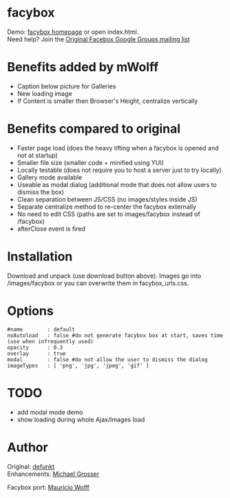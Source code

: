 facybox
=======
Demo: [facybox homepage](http://bitbonsai.com/facybox/) or open index.html.  
Need help?  Join the [Original Facebox Google Groups mailing list](http://groups.google.com/group/facebox/)

Benefits added by mWolff
=============================
 - Caption below picture for Galleries
 - New loading image
 - If Content is smaller then Browser's Height, centralize vertically

Benefits compared to original
=============================
 - Faster page load (does the heavy lifting when a facybox is opened and not at startup)
 - Smaller file size (smaller code + minified using YUI)
 - Locally testable (does not require you to host a server just to try locally)
 - Gallery mode available
 - Useable as modal dialog (additional mode that does not allow users to dismiss the box)
 - Clean separation between JS/CSS (no images/styles inside JS)
 - Separate centralize method to re-center the facybox externally
 - No need to edit CSS (paths are set to images/facybox instead of /facybox)
 - afterClose event is fired


Installation
============
Download and unpack (use download button above). Images go into /images/facybox or you can overwrite them in facybox_urls.css.

Options
=======
    #name        : default
    noAutoload   : false #do not generate facybox box at start, saves time (use when infrequently used)
    opacity      : 0.3
    overlay      : true
    modal        : false #do not allow the user to dismiss the dialog
    imageTypes   : [ 'png', 'jpg', 'jpeg', 'gif' ]

TODO
====
 - add modal mode demo
 - show loading during whole Ajax/Images load

Author
======
Original: [defunkt](http://defunkt.github.com/)  
Enhancements: [Michael Grosser](http://pragmatig.wordpress.com)

Facybox port: [Mauricio Wolff](http://bitbonsai.com)

